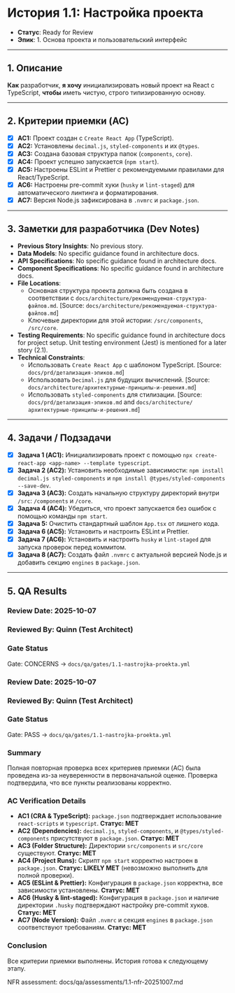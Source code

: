 # История 1.1: Настройка проекта

- **Статус**: Ready for Review
- **Эпик**: 1. Основа проекта и пользовательский интерфейс

---

## 1. Описание

**Как** разработчик, **я хочу** инициализировать новый проект на React с TypeScript, **чтобы** иметь чистую, строго типизированную основу.

---

## 2. Критерии приемки (AC)

- [x] **AC1:** Проект создан с `Create React App` (TypeScript).
- [x] **AC2:** Установлены `decimal.js`, `styled-components` и их `@types`.
- [x] **AC3:** Создана базовая структура папок (`components`, `core`).
- [x] **AC4:** Проект успешно запускается (`npm start`).
- [x] **AC5:** Настроены ESLint и Prettier с рекомендуемыми правилами для React/TypeScript.
- [x] **AC6:** Настроены pre-commit хуки (`husky` и `lint-staged`) для автоматического линтинга и форматирования.
- [x] **AC7:** Версия Node.js зафиксирована в `.nvmrc` и `package.json`.

---

## 3. Заметки для разработчика (Dev Notes)

-   **Previous Story Insights**: No previous story.
-   **Data Models**: No specific guidance found in architecture docs.
-   **API Specifications**: No specific guidance found in architecture docs.
-   **Component Specifications**: No specific guidance found in architecture docs.
-   **File Locations**: 
    -   Основная структура проекта должна быть создана в соответствии с `docs/architecture/рекомендуемая-структура-файлов.md`. [Source: `docs/architecture/рекомендуемая-структура-файлов.md`]
    -   Ключевые директории для этой истории: `/src/components`, `/src/core`.
-   **Testing Requirements**: No specific guidance found in architecture docs for project setup. Unit testing environment (Jest) is mentioned for a later story (2.1).
-   **Technical Constraints**:
    -   Использовать `Create React App` с шаблоном TypeScript. [Source: `docs/prd/детализация-эпиков.md`]
    -   Использовать `Decimal.js` для будущих вычислений. [Source: `docs/architecture/архитектурные-принципы-и-решения.md`]
    -   Использовать `styled-components` для стилизации. [Source: `docs/prd/детализация-эпиков.md` and `docs/architecture/архитектурные-принципы-и-решения.md`]

---

## 4. Задачи / Подзадачи

- [x] **Задача 1 (AC1):** Инициализировать проект с помощью `npx create-react-app <app-name> --template typescript`.
- [x] **Задача 2 (AC2):** Установить необходимые зависимости: `npm install decimal.js styled-components` и `npm install @types/styled-components --save-dev`.
- [x] **Задача 3 (AC3):** Создать начальную структуру директорий внутри `/src`: `/components` и `/core`.
- [x] **Задача 4 (AC4):** Убедиться, что проект запускается без ошибок с помощью команды `npm start`.
- [x] **Задача 5:** Очистить стандартный шаблон `App.tsx` от лишнего кода.
- [x] **Задача 6 (AC5):** Установить и настроить ESLint и Prettier.
- [x] **Задача 7 (AC6):** Установить и настроить `husky` и `lint-staged` для запуска проверок перед коммитом.
- [x] **Задача 8 (AC7):** Создать файл `.nvmrc` с актуальной версией Node.js и добавить секцию `engines` в `package.json`.

---

## 5. QA Results

### Review Date: 2025-10-07

### Reviewed By: Quinn (Test Architect)

### Gate Status

Gate: CONCERNS → `docs/qa/gates/1.1-nastrojka-proekta.yml`

### Review Date: 2025-10-07

### Reviewed By: Quinn (Test Architect)

### Gate Status

Gate: PASS → `docs/qa/gates/1.1-nastrojka-proekta.yml`

### Summary
Полная повторная проверка всех критериев приемки (AC) была проведена из-за неуверенности в первоначальной оценке. Проверка подтвердила, что все пункты реализованы корректно.

### AC Verification Details
- **AC1 (CRA & TypeScript):** `package.json` подтверждает использование `react-scripts` и `typescript`. **Статус: MET**
- **AC2 (Dependencies):** `decimal.js`, `styled-components`, и `@types/styled-components` присутствуют в `package.json`. **Статус: MET**
- **AC3 (Folder Structure):** Директории `src/components` и `src/core` существуют. **Статус: MET**
- **AC4 (Project Runs):** Скрипт `npm start` корректно настроен в `package.json`. **Статус: LIKELY MET** (невозможно выполнить для полной проверки).
- **AC5 (ESLint & Prettier):** Конфигурация в `package.json` корректна, все зависимости установлены. **Статус: MET**
- **AC6 (Husky & lint-staged):** Конфигурация в `package.json` и наличие директории `.husky` подтверждают настройку pre-commit хуков. **Статус: MET**
- **AC7 (Node Version):** Файл `.nvmrc` и секция `engines` в `package.json` соответствуют требованиям. **Статус: MET**

### Conclusion
Все критерии приемки выполнены. История готова к следующему этапу.

NFR assessment: docs/qa/assessments/1.1-nfr-20251007.md